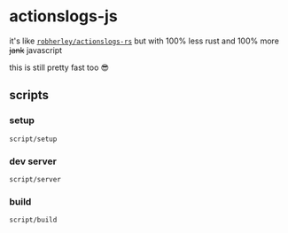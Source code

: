 # actionslogs-js

it's like [`robherley/actionslogs-rs`](https://github.com/robherley/actionslogs-rs/) but with 100% less rust and 100% more ~~jank~~ javascript

this is still pretty fast too 😎

## scripts

### setup

```
script/setup
```

### dev server

```
script/server
```

### build

```
script/build
```
